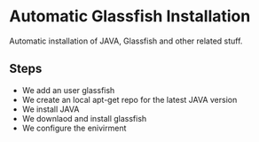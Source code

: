 Automatic Glassfish Installation
================================

Automatic installation of JAVA, Glassfish and other related stuff.

Steps
-----

* We add an user glassfish
* We create an local apt-get repo for the latest JAVA version
* We install JAVA
* We downlaod and install glassfish
* We configure the enivirment

